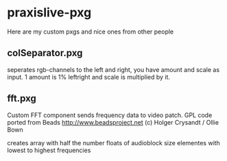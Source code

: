 # praxislive-pxg
Here are my custom pxgs and nice ones from other people

## colSeparator.pxg
seperates rgb-channels to the left and right, you have amount and scale as input. 1 amount is 1% leftright and scale is multiplied by it.

## fft.pxg
Custom FFT component sends
frequency data to video patch.
GPL code ported from Beads
http://www.beadsproject.net
(c) Holger Crysandt / Ollie Bown

creates array with half the number floats of audioblock size elementes with lowest to highest frequencies
